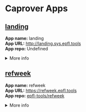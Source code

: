 # Caprover Apps

## [landing](http://landing.sys.epfl.tools)

**App name:** landing  
**App URL:** http://landing.sys.epfl.tools  
**App repo:** Undefined  
<details><summary>More info</summary>

**Internal port:** 7575  
**Force SSL:** No  
**Captain definition relative file path:** ./captain-definition  
</details>

## [refweek](https://refweek.epfl.tools)

**App name:** refweek  
**App URL:** https://refweek.epfl.tools  
**App repo:** [epfl-tools/refweek](https://github.com/epfl-tools/refweek)  
<details><summary>More info</summary>

**Internal port:** 3000  
**Force SSL:** Yes  
**Captain definition relative file path:** ./captain-definition  
</details>

